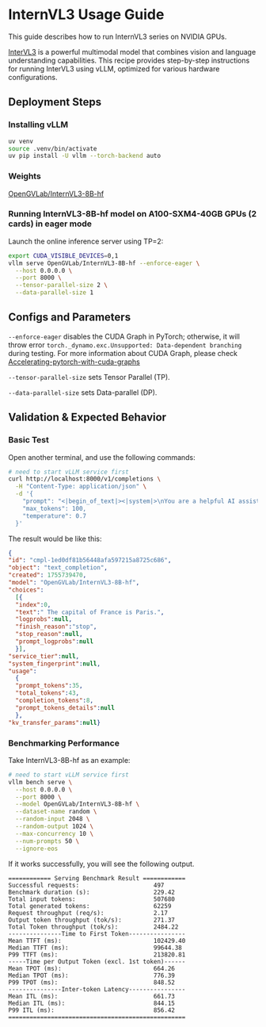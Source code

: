 # InternVL3 Usage Guide

This guide describes how to run InternVL3 series on NVIDIA GPUs.

[InterVL3](https://huggingface.co/collections/OpenGVLab/internvl3-67f7f690be79c2fe9d74fe9d) is a powerful multimodal model that combines vision and language understanding capabilities. This recipe provides step-by-step instructions for running InterVL3 using vLLM, optimized for various hardware configurations.

## Deployment Steps

### Installing vLLM

```bash
uv venv
source .venv/bin/activate
uv pip install -U vllm --torch-backend auto
```

### Weights
[OpenGVLab/InternVL3-8B-hf](https://huggingface.co/OpenGVLab/InternVL3-8B)

### Running InternVL3-8B-hf model on A100-SXM4-40GB GPUs (2 cards) in eager mode

Launch the online inference server using TP=2:
```bash
export CUDA_VISIBLE_DEVICES=0,1
vllm serve OpenGVLab/InternVL3-8B-hf --enforce-eager \
  --host 0.0.0.0 \
  --port 8000 \
  --tensor-parallel-size 2 \
  --data-parallel-size 1
```

## Configs and Parameters

`--enforce-eager` disables the CUDA Graph in PyTorch; otherwise, it will throw error  `torch._dynamo.exc.Unsupported: Data-dependent branching` during testing. For more information about CUDA Graph, please check [Accelerating-pytorch-with-cuda-graphs](https://pytorch.org/blog/accelerating-pytorch-with-cuda-graphs/)

`--tensor-parallel-size` sets Tensor Parallel (TP).

`--data-parallel-size` sets Data-parallel (DP).



## Validation & Expected Behavior

### Basic Test
Open another terminal, and use the following commands:
```bash
# need to start vLLM service first
curl http://localhost:8000/v1/completions \
  -H "Content-Type: application/json" \
  -d '{
    "prompt": "<|begin_of_text|><|system|>\nYou are a helpful AI assistant.\n<|user|>\nWhat is the capital of France?\n<|assistant|>",
    "max_tokens": 100,
    "temperature": 0.7
  }'
```

The result would be like this:
```json
{
"id": "cmpl-1ed0df81b56448afa597215a8725c686",
"object": "text_completion",
"created": 1755739470,
"model": "OpenGVLab/InternVL3-8B-hf",
"choices":
  [{
  "index":0,
  "text":" The capital of France is Paris.",
  "logprobs":null,
  "finish_reason":"stop",
  "stop_reason":null,
  "prompt_logprobs":null
  }],
"service_tier":null,
"system_fingerprint":null,
"usage":
  {
  "prompt_tokens":35,
  "total_tokens":43,
  "completion_tokens":8,
  "prompt_tokens_details":null
  },
"kv_transfer_params":null}
```

### Benchmarking Performance

Take InternVL3-8B-hf as an example:

```bash
# need to start vLLM service first
vllm bench serve \
  --host 0.0.0.0 \
  --port 8000 \
  --model OpenGVLab/InternVL3-8B-hf \
  --dataset-name random \
  --random-input 2048 \
  --random-output 1024 \
  --max-concurrency 10 \
  --num-prompts 50 \
  --ignore-eos
```
If it works successfully, you will see the following output.

```
============ Serving Benchmark Result ============
Successful requests:                     497
Benchmark duration (s):                  229.42
Total input tokens:                      507680
Total generated tokens:                  62259
Request throughput (req/s):              2.17
Output token throughput (tok/s):         271.37
Total Token throughput (tok/s):          2484.22
---------------Time to First Token----------------
Mean TTFT (ms):                          102429.40
Median TTFT (ms):                        99644.38
P99 TTFT (ms):                           213820.81
-----Time per Output Token (excl. 1st token)------
Mean TPOT (ms):                          664.26
Median TPOT (ms):                        776.39
P99 TPOT (ms):                           848.52
---------------Inter-token Latency----------------
Mean ITL (ms):                           661.73
Median ITL (ms):                         844.15
P99 ITL (ms):                            856.42
==================================================
```
